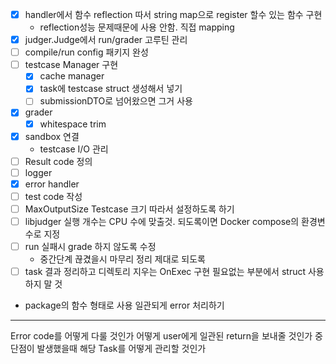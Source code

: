 
- [x] handler에서 함수 reflection 따서 string map으로 register 할수 있는 함수 구현
  - reflection성능 문제때문에 사용 안함. 직접 mapping
- [x] judger.Judge에서 run/grader 고루틴 관리
- [ ] compile/run config 패키지 완성
- [ ] testcase Manager 구현
  - [x] cache manager
  - [x] task에 testcase struct 생성해서 넣기
   - [ ] submissionDTO로 넘어왔으면 그거 사용
- [x] grader
  - [x] whitespace trim
- [x] sandbox 연결
  - testcase I/O 관리
- [ ] Result code 정의
- [ ] logger
- [x] error handler
- [ ] test code 작성
- [ ] MaxOutputSize Testcase 크기 따라서 설정하도록 하기
- [ ] libjudger 실행 개수는 CPU 수에 맞출것. 되도록이면 Docker compose의 환경변수로 지정
- [ ] run 실패시 grade 하지 않도록 수정
  - 중간단계 끊겼을시 마무리 정리 제대로 되도록
- [ ] task 결과 정리하고 디렉토리 지우는 OnExec 구현
필요없는 부분에서 struct 사용하지 말 것
- package의 함수 형태로 사용
일관되게 error 처리하기

----
Error code를 어떻게 다룰 것인가
어떻게 user에게 일관된 return을 보내줄 것인가
중단점이 발생했을때 해당 Task를 어떻게 관리할 것인가